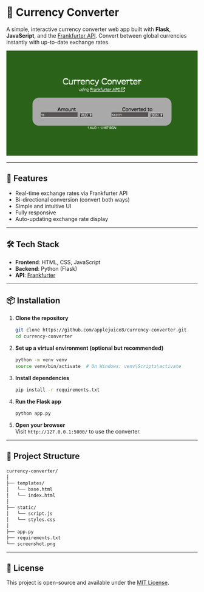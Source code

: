 # 💱 Currency Converter

A simple, interactive currency converter web app built with **Flask**, **JavaScript**, and the [Frankfurter API](https://www.frankfurter.app/). Convert between global currencies instantly with up-to-date exchange rates.

![Screenshot](screenshot.png)

---

## 🚀 Features

- Real-time exchange rates via Frankfurter API
- Bi-directional conversion (convert both ways)
- Simple and intuitive UI
- Fully responsive
- Auto-updating exchange rate display

---

## 🛠️ Tech Stack

- **Frontend**: HTML, CSS, JavaScript
- **Backend**: Python (Flask)
- **API**: [Frankfurter](https://www.frankfurter.app/)

---

## 📦 Installation

1. **Clone the repository**
   ```bash
   git clone https://github.com/applejuice8/currency-converter.git
   cd currency-converter
   ```

2. **Set up a virtual environment (optional but recommended)**
   ```bash
   python -m venv venv
   source venv/bin/activate  # On Windows: venv\Scripts\activate
   ```

3. **Install dependencies**
   ```bash
   pip install -r requirements.txt
   ```

4. **Run the Flask app**
   ```bash
   python app.py
   ```

5. **Open your browser**  
   Visit `http://127.0.0.1:5000/` to use the converter.

---

## 📁 Project Structure

```
currency-converter/
│
├── templates/
│   └── base.html
│   └── index.html
│
├── static/
│   └── script.js
│   └── styles.css
│
├── app.py
├── requirements.txt
└── screenshot.png
```

---

## 📄 License

This project is open-source and available under the [MIT License](LICENSE).
